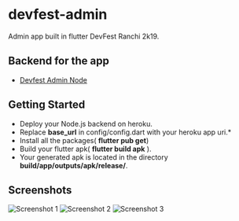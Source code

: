 # devfest-admin

Admin app built in flutter DevFest Ranchi 2k19.

## Backend for the app
 - [Devfest Admin Node](https://github.com/tanweer919/devfest-admin-node)

## Getting Started
- Deploy your Node.js backend on heroku.
- Replace **base_url** in config/config.dart with your heroku app uri.*
- Install all the packages( **flutter pub get**)
- Build your flutter apk( **flutter build apk** ).
- Your generated apk is located in the directory **build/app/outputs/apk/release/**.
## Screenshots
![Screenshot 1](https://res.cloudinary.com/doy9hqxr1/image/upload/c_scale,w_200/v1569765473/Screenshot_20190929-192212_ohkir6.png)
![Screenshot 2](https://res.cloudinary.com/doy9hqxr1/image/upload/c_scale,w_200/v1569765464/Screenshot_20190929-192344_k9dbwi.png)
![Screenshot 3](https://res.cloudinary.com/doy9hqxr1/image/upload/c_scale,w_200/v1569765465/Screenshot_20190929-192351_qlw7re.png)



